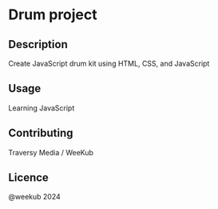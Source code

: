 # Drum project

## Description
Create JavaScript drum kit using HTML, CSS, and JavaScript

## Usage
Learning JavaScript

## Contributing
Traversy Media / WeeKub

## Licence
@weekub 2024